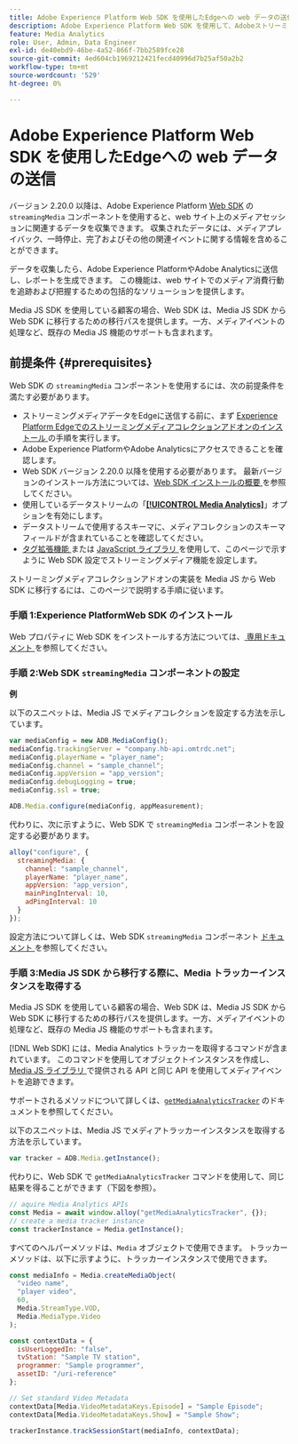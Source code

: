 ```yaml
---
title: Adobe Experience Platform Web SDK を使用したEdgeへの web データの送信
description: Adobe Experience Platform Web SDK を使用して、AdobeストリーミングメディアデータをExperience PlatformEdgeに送信する方法について説明します。
feature: Media Analytics
role: User, Admin, Data Engineer
exl-id: de40ebd9-46be-4a52-866f-7bb2589fce28
source-git-commit: 4ed604cb1969212421fecd40996d7b25af50a2b2
workflow-type: tm+mt
source-wordcount: '529'
ht-degree: 0%

---
```


# Adobe Experience Platform Web SDK を使用したEdgeへの web データの送信

バージョン 2.20.0 以降は、Adobe Experience Platform [Web SDK](https://experienceleague.adobe.com/en/docs/experience-platform/web-sdk/home) の `streamingMedia` コンポーネントを使用すると、web サイト上のメディアセッションに関連するデータを収集できます。 収集されたデータには、メディアプレイバック、一時停止、完了およびその他の関連イベントに関する情報を含めることができます。

データを収集したら、Adobe Experience PlatformやAdobe Analyticsに送信し、レポートを生成できます。 この機能は、web サイトでのメディア消費行動を追跡および把握するための包括的なソリューションを提供します。

Media JS SDK を使用している顧客の場合、Web SDK は、Media JS SDK から Web SDK に移行するための移行パスを提供します。一方、メディアイベントの処理など、既存の Media JS 機能のサポートも含まれます。

## 前提条件 {#prerequisites}

Web SDK の `streamingMedia` コンポーネントを使用するには、次の前提条件を満たす必要があります。

* ストリーミングメディアデータをEdgeに送信する前に、まず [Experience Platform Edgeでのストリーミングメディアコレクションアドオンのインストール ](/help/implementation/edge/implementation-edge.md) の手順を実行します。
* Adobe Experience PlatformやAdobe Analyticsにアクセスできることを確認します。
* Web SDK バージョン 2.20.0 以降を使用する必要があります。 最新バージョンのインストール方法については、[Web SDK インストールの概要 ](https://experienceleague.adobe.com/en/docs/experience-platform/web-sdk/install/overview) を参照してください。
* 使用しているデータストリームの「**[[!UICONTROL Media Analytics]](https://experienceleague.adobe.com/en/docs/experience-platform/datastreams/configure)**」オプションを有効にします。
* データストリームで使用するスキーマに、メディアコレクションのスキーマフィールドが含まれていることを確認してください。
* [ タグ拡張機能 ](#tag-extension) または [JavaScript ライブラリ ](#library) を使用して、このページで示すように Web SDK 設定でストリーミングメディア機能を設定します。

ストリーミングメディアコレクションアドオンの実装を Media JS から Web SDK に移行するには、このページで説明する手順に従います。

### 手順 1:Experience PlatformWeb SDK のインストール

Web プロパティに Web SDK をインストールする方法については、[ 専用ドキュメント ](https://experienceleague.adobe.com/en/docs/experience-platform/web-sdk/install/overview) を参照してください。

### 手順 2:Web SDK `streamingMedia` コンポーネントの設定

**例**

以下のスニペットは、Media JS でメディアコレクションを設定する方法を示しています。

```javascript
var mediaConfig = new ADB.MediaConfig();
mediaConfig.trackingServer = "company.hb-api.omtrdc.net";
mediaConfig.playerName = "player_name";
mediaConfig.channel = "sample_channel";
mediaConfig.appVersion = "app_version";
mediaConfig.debugLogging = true;
mediaConfig.ssl = true;

ADB.Media.configure(mediaConfig, appMeasurement);
```

代わりに、次に示すように、Web SDK で `streamingMedia` コンポーネントを設定する必要があります。

```js
alloy("configure", {
  streamingMedia: {
    channel: "sample_channel",
    playerName: "player_name",
    appVersion: "app_version",
    mainPingInterval: 10,
    adPingInterval: 10
  }
});
```

設定方法について詳しくは、Web SDK `streamingMedia` コンポーネント [ ドキュメント ](https://experienceleague.adobe.com/en/docs/experience-platform/web-sdk/commands/configure/streamingmedia) を参照してください。

### 手順 3:Media JS SDK から移行する際に、Media トラッカーインスタンスを取得する

Media JS SDK を使用している顧客の場合、Web SDK は、Media JS SDK から Web SDK に移行するための移行パスを提供します。一方、メディアイベントの処理など、既存の Media JS 機能のサポートも含まれます。

[!DNL Web SDK] には、Media Analytics トラッカーを取得するコマンドが含まれています。 このコマンドを使用してオブジェクトインスタンスを作成し、[Media JS ライブラリ ](https://adobe-marketing-cloud.github.io/media-sdks/reference/javascript_3x/APIReference.html) で提供される API と同じ API を使用してメディアイベントを追跡できます。

サポートされるメソッドについて詳しくは、[`getMediaAnalyticsTracker`](https://experienceleague.adobe.com/en/docs/experience-platform/web-sdk/commands/getmediaanalyticstracker) のドキュメントを参照してください。

以下のスニペットは、Media JS でメディアトラッカーインスタンスを取得する方法を示しています。

```javascript
var tracker = ADB.Media.getInstance();
```

代わりに、Web SDK で `getMediaAnalyticsTracker` コマンドを使用して、同じ結果を得ることができます（下図を参照）。

```js
// aquire Media Analytics APIs
const Media = await window.alloy("getMediaAnalyticsTracker", {});
// create a media tracker instance
const trackerInstance = Media.getInstance();
```

すべてのヘルパーメソッドは、`Media` オブジェクトで使用できます。 トラッカーメソッドは、以下に示すように、トラッカーインスタンスで使用できます。

```js
const mediaInfo = Media.createMediaObject(
  "video name",
  "player video",
  60,
  Media.StreamType.VOD,
  Media.MediaType.Video
);

const contextData = {
  isUserLoggedIn: "false",
  tvStation: "Sample TV station",
  programmer: "Sample programmer",
  assetID: "/uri-reference"
};

// Set standard Video Metadata
contextData[Media.VideoMetadataKeys.Episode] = "Sample Episode";
contextData[Media.VideoMetadataKeys.Show] = "Sample Show";

trackerInstance.trackSessionStart(mediaInfo, contextData);
```
